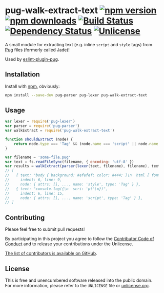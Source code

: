# pug-walk-extract-text [![npm version](https://img.shields.io/npm/v/pug-walk-extract-text.svg?style=flat)](https://www.npmjs.org/package/pug-walk-extract-text) [![npm downloads](https://img.shields.io/npm/dm/pug-walk-extract-text.svg?style=flat)](https://www.npmjs.org/package/pug-walk-extract-text) [![Build Status](https://img.shields.io/travis/myfreeweb/pug-walk-extract-text.svg?style=flat)](https://travis-ci.org/myfreeweb/pug-walk-extract-text) [![Dependency Status](https://img.shields.io/gemnasium/myfreeweb/pug-walk-extract-text.svg?style=flat)](https://gemnasium.com/myfreeweb/pug-walk-extract-text) [![Unlicense](https://img.shields.io/badge/un-license-green.svg?style=flat)](http://unlicense.org)

A small module for extracting text (e.g. inline `script` and `style` tags) from [Pug] files (formerly called Jade)!

Used by [eslint-plugin-pug].

[Pug]: https://pugjs.org
[eslint-plugin-pug]: https://github.com/myfreeweb/eslint-plugin-pug

## Installation

Install with [npm], obviously:

```bash
npm install --save-dev pug-parser pug-lexer pug-walk-extract-text
```

[npm]: https://www.npmjs.com

## Usage

```javascript
var lexer = require('pug-lexer')
var parser = require('pug-parser')
var walkExtract = require('pug-walk-extract-text')

function shouldExtract (node) {
	return node.type === 'Tag' && (node.name === 'script' || node.name === 'style')
}

var filename = 'some-file.pug'
var text = fs.readFileSync(filename, { encoding: 'utf-8' })
var results = walkExtract(parser(lexer(text, filename), filename), text, shouldExtract)
// [
//   { text: "body { background: #efefef; color: #444; }\n  html { font-size: 105%; }",
//     indent: 6, line: 9,
//     node: { attrs: [], ..., name: 'style', type: 'Tag' } },
//   { text: "console.log({\n  scri: 'pt'\n})",
//     indent: 6, line: 15,
//     node: { attrs: [], ..., name: 'script', type: 'Tag' } },
// ]
```

## Contributing

Please feel free to submit pull requests!

By participating in this project you agree to follow the [Contributor Code of Conduct](http://contributor-covenant.org/version/1/4/) and to release your contributions under the Unlicense.

[The list of contributors is available on GitHub](https://github.com/myfreeweb/pug-walk-extract-text/graphs/contributors).

## License

This is free and unencumbered software released into the public domain.  
For more information, please refer to the `UNLICENSE` file or [unlicense.org](http://unlicense.org).
